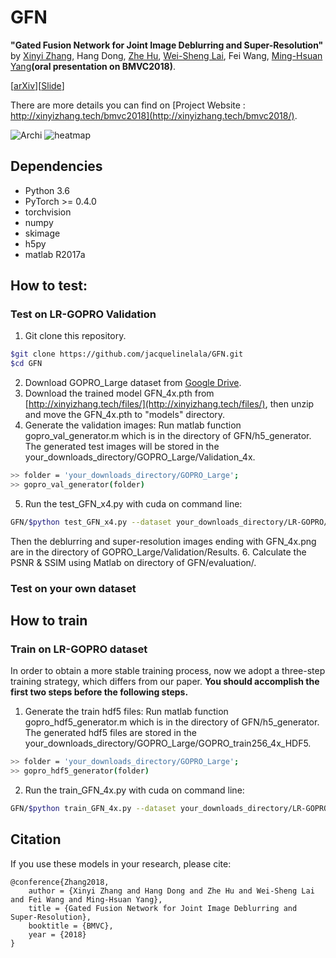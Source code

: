 # GFN

**"Gated Fusion Network for Joint Image Deblurring and Super-Resolution"** by [Xinyi Zhang](http://xinyizhang.tech), Hang Dong, [Zhe Hu](http://eng.ucmerced.edu/people/zhu), [Wei-Sheng Lai](http://graduatestudents.ucmerced.edu/wlai24/), Fei Wang, [Ming-Hsuan Yang](http://faculty.ucmerced.edu/mhyang/)**(oral presentation on BMVC2018)**.

[[arXiv](https://arxiv.org/abs/1807.10806)][[Slide](http://xinyizhang.tech/files/BMVC_slides.ppt)]

There are more details you can find on [Project Website : http://xinyizhang.tech/bmvc2018](http://xinyizhang.tech/bmvc2018/).

![Archi](http://xinyizhang.tech/content/images/2018/09/gated-fusion-network.png)
![heatmap](http://xinyizhang.tech/content/images/2018/07/2-1.png)

## Dependencies
* Python 3.6
* PyTorch >= 0.4.0
* torchvision
* numpy
* skimage
* h5py
* matlab R2017a

## How to test:
### Test on LR-GOPRO Validation
1. Git clone this repository.
```bash
$git clone https://github.com/jacquelinelala/GFN.git
$cd GFN
```
2. Download GOPRO_Large dataset from [Google Drive](https://drive.google.com/file/d/1H0PIXvJH4c40pk7ou6nAwoxuR4Qh_Sa2/view?usp=sharing).
3. Download the trained model GFN_4x.pth from [http://xinyizhang.tech/files/](http://xinyizhang.tech/files/), then unzip and move the GFN_4x.pth to "models" directory.
4. Generate the validation images: Run matlab function gopro_val_generator.m which is in the directory of GFN/h5_generator. The generated test images will be stored in the your_downloads_directory/GOPRO_Large/Validation_4x.
```bash
>> folder = 'your_downloads_directory/GOPRO_Large';
>> gopro_val_generator(folder)
```
5. Run the test_GFN_x4.py with cuda on command line: 
```bash
GFN/$python test_GFN_x4.py --dataset your_downloads_directory/LR-GOPRO/Validation_4x
```
Then the deblurring and super-resolution images ending with GFN_4x.png are in the directory of GOPRO_Large/Validation/Results.
6. Calculate the PSNR & SSIM using Matlab on directory of GFN/evaluation/.

### Test on your own dataset
## How to train
### Train on LR-GOPRO dataset
In order to obtain a more stable training process, now we adopt a three-step training strategy, which differs from our paper.
**You should accomplish the first two steps before the following steps.**
1. Generate the train hdf5 files: Run matlab function gopro_hdf5_generator.m which is in the directory of GFN/h5_generator. The generated hdf5 files are stored in the your_downloads_directory/GOPRO_Large/GOPRO_train256_4x_HDF5.
```bash
>> folder = 'your_downloads_directory/GOPRO_Large';
>> gopro_hdf5_generator(folder)
```
2. Run the train_GFN_4x.py with cuda on command line:
```bash
GFN/$python train_GFN_4x.py --dataset your_downloads_directory/LR-GOPRO/GOPRO_train256_4x_HDF5
```
## Citation

If you use these models in your research, please cite:

	@conference{Zhang2018,
		author = {Xinyi Zhang and Hang Dong and Zhe Hu and Wei-Sheng Lai and Fei Wang and Ming-Hsuan Yang},
		title = {Gated Fusion Network for Joint Image Deblurring and Super-Resolution},
		booktitle = {BMVC},
		year = {2018}
	}

